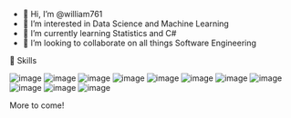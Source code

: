 - 👋 Hi, I’m @william761
- 👀 I’m interested in Data Science and Machine Learning
- 🌱 I’m currently learning Statistics and C#
- 💞️ I’m looking to collaborate on all things Software Engineering



💼 Skills

![image](https://user-images.githubusercontent.com/105815071/169897317-d25f3cdd-0d9c-40fd-8b86-99f15d54843b.png) ![image](https://user-images.githubusercontent.com/105815071/169897340-649e3345-9e3b-4d48-8678-ccb0e017f572.png)
![image](https://user-images.githubusercontent.com/105815071/169897365-bcf4d510-f1ad-412c-84cf-b3fea35eb8bd.png) ![image](https://user-images.githubusercontent.com/105815071/169897769-ca3885c8-e5c8-4fe6-9e22-9a14623d8490.png)
![image](https://user-images.githubusercontent.com/105815071/169897392-1cbc57f6-33a8-49ac-b02f-ee50991b011e.png)
![image](https://user-images.githubusercontent.com/105815071/169897437-66871988-bc38-4160-9376-6926d9953723.png) ![image](https://user-images.githubusercontent.com/105815071/169897462-054c3fb9-41b5-424b-9907-1aec63b9eb23.png)
![image](https://user-images.githubusercontent.com/105815071/169897487-f63bd40c-9d80-4ea0-86dd-7ef0be1d797e.png) ![image](https://user-images.githubusercontent.com/105815071/169897508-5bcbe31c-a9df-4b37-a333-2c2386ee878b.png)
![image](https://user-images.githubusercontent.com/105815071/169897534-638c7424-f222-45a9-a9d2-3efc8fc0cb05.png) ![image](https://user-images.githubusercontent.com/105815071/169897605-4447f7ac-37ee-40ba-8723-ed6d19f92268.png)



More to come!


